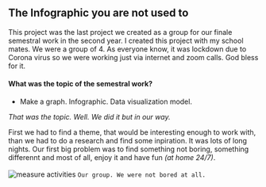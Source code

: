 ## The Infographic you are not used to ##

This project was the last project we created as a group for our finale semestral work in the second year. I created this project with my school mates. We were a group of 4. As everyone know, it was lockdown due to Corona virus so we were working just via internet and zoom calls. God bless for it. 

#### What was the topic of the semestral work? 

- Make a graph. Infographic. Data visualization model. 

*That was the topic. Well. We did it but in our way.*

First we had to find a theme, that would be interesting enough to work with, than we had to do a research and find some inpiration. It was lots of long nights. 
Our first big problem was to find something not boring, something differennt and most of all, enjoy it and have fun *(at home 24/7)*.
<br />
<br />
![measure activities](./img/mereni-fotky.png)
`Our group. We were not bored at all.`
<br />
<br />
